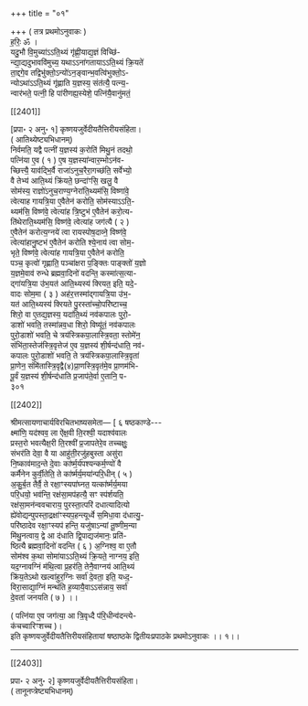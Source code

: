 +++
title = "०१"

+++
( तत्र प्रथमोऽनुवाकः )  
ह॒रिः॒ ॐ ।  
यदु॒भौ वि॒मुच्या॑ऽऽति॒थ्यं गृ॑ह्णी॒याद्य॒ज्ञं विच्छि॑-  
न्द्या॒द्यदुभाववि॑मुच्य॒ यथाऽऽना॑गतायाऽऽति॒थ्यं क्रि॒यते॑  
ता॒द्दगे॒व तद्विभु॑क्तो॒ऽन्यो॑ऽन॒ङ्वान्भ॒वत्वि॑भुक्तो॒ऽ-  
न्योऽथा॑ऽऽति॒थ्यं गृ॑ह्णाति य॒ज्ञस्य॒ संत॑त्यै॒ पत्न्य॒-  
न्वार॑भते॒ पत्नी॒ हि पा॑रीणह्य॒स्येशे॒ पत्नि॑यै॒वानु॑मतं॒

[[2401]]

[प्रपा॰ २ अनु॰ १] कृष्णयजुर्वेदीयतैत्तिरीयसंहिता।  
( आतिथ्येष्ट्यभिधानम्)  
निर्वमति॒ यद्वै पत्नी॑ य॒ज्ञस्य॑ क॒रोति॑ मिथु॒नं तदथो॒  
पत्नि॑या ए॒व ( १ ) ए॒ष य॒ज्ञस्या॑न्वार॒म्भोऽन॑व-  
च्छित्त्यै॒ याव॑द्भि॒र्वै राजा॑ऽनुच॒रैरा॒गच्छ॑ति॒ सर्वेभ्यो॒  
वै तेभ्य॑ आति॒थ्यं क्रि॑यते॒ छन्दा॑ꣳसि॒ खलु॒ वै  
सोम॑स्य॒ राज्ञो॑ऽनुच॒राण्य॒ग्नेरा॑ति॒थ्यम॑सि॒ विष्णा॑वे॒  
त्वेत्याह गायत्रि॒या ए॒वैतेन॑ करोति॒ सोम॑स्याऽऽति॒-  
थ्यम॑सि॒ विष्ण॑वे॒ त्वेत्या॑ह त्रि॒ष्टुभ॑ ए॒वैतेन॑ करो॒त्य-  
ति॑थेराति॒थ्यम॑सि॒ विष्ण॑वे॒ त्वेत्या॑ह जग॑त्यै ( २ )  
ए॒वैतेन॑ करोत्य॒ग्नये॑ त्वा रायस्पोष॒दाव्ने॒ विष्ण॑वे॒  
त्वेत्या॑हानु॒ष्टभ॑ ए॒वैतेन॑ करोति श्ये॒नाय॑ त्वा सोम॒-  
भृते॒ विष्ण॑वे॒ त्वेत्या॑ह गायत्रि॒या ए॒वैतेन॑ करोति॒  
पञ्च॒ कृत्वो॑ गृह्णाति॒ पञ्चा॑क्षरा प॒ङ्क्तिः पाङ्क्तो॑ य॒ज्ञो  
य॒ज्ञमे॒वाव॑ रुन्धे ब्रह्मवा॒दिनो॑ वदन्ति॒ कस्मा॑त्स॒त्या-  
द्गा॑यत्रि॒या उ॑भ॒यत॑ आति॒थ्यस्य॑ क्‍रियत॒ इति॒ यदे॒-  
वादः सोम॒मा ( ३ ) अह॑र॒त्तस्मा॑द्गायत्रि॒या उ॑भ॒-  
यत॑ आति॒थ्यस्य॑ क्‍रियते पु॒रस्ता॑च्चो॒परि॑ष्टाच्‍च॒  
शिरो॒ वा ए॒तद्य॒ज्ञस्य॒ यदा॑ति॒थ्यं नव॑कपालः पुरो॒-  
डाशो॑ भवति॒ तस्मा॑न्नव॒धा शिरो॒ विष्यू॑तं॒ नव॑कपालः  
पुरो॒डाशो॑ भवति॒ चे त्रय॑स्त्रिकपा॒लास्त्रि॒वता॒ स्तोमे॑न॒  
संभि॑ता॒स्तेज॑स्त्रि॒वृत्तेज॑ ए॒व य॒ज्ञस्य॑ शी॒र्षन्द॑धाति॒ नव॑-  
कपालः पुरो॒डाशो॑ भवति॒ ते त्रय॑स्त्रिकपा॒लास्त्रि॒वृता॑  
प्रा॒णेन॒ संमि॑तास्त्रि॒वृद्वै(४)प्रा॒णस्त्रि॒वृत॑मे॒व प्रा॒णम॑भि-  
पू॒र्वं य॒ज्ञस्य॑ शी॒र्षन्द॑धाति प्र॒जाप॑ते॒र्वा ए॒तानि॒ प-  
३०१

[[2402]]

श्रीमत्सायणाचार्यविरचितभाष्यसमेता— [ ६ षष्ठकाण्डे---  
क्ष्मा॑णि॒ यद॑श्वव॒ ला ऐ॑क्ष॒वी ति॒रश्वी॒ यदाश्व॑वालः  
प्रस्त॒रो भवत्यैक्ष॒री ति॒रश्वी॑ प्र॒जापतेरे॒व तच्‍चक्षुः॒  
संभर॑ति देवा॒ वै या आहु॑ती॒रजु॑हबुस्ता असु॑रा  
नि॒ष्काव॑माद॒न्ते दे॒वाः का॑र्ष्म॒र्य॑पश्यन्कर्म॒ण्यो॑ वै  
कर्मैनेन कुर्वी॒तेति॒ ते का॑र्ष्मर्य॒मया॑न्परि॒धीन् ( ५ )  
अ॒कु॒र्ब॒त तैर्वै॒ ते रक्षा॒ꣳस्यपा॑घ्नत॒ यत्का॑र्ष्मर्य॒मया  
परि॒धयो॒ भव॑न्ति॒ रक्ष॑सा॒मप॑हत्यै॒ सꣳ स्प॑र्शयति॒  
रक्ष॑सा॒मन॑न्ववचाराय॒ पुरस्ता॒त्परि॑ दधात्यादित्यो  
ह्ये॑वोद्यन्पुपस्ता॒द्रक्षा॑ꣳस्यप॒हन्त्यूर्ध्वे स॒मिधा॒वा द॑धात्यु॒-  
परि॑ष्ठादेव रक्षा॒ꣳस्यप॑ हन्ति॒ यजु॑षाऽन्यां तू॒ष्णीम॒न्या  
मि॑थु॒नत्वाय॒ द्वे आ द॑धाति द्वि॒पाद्यज॑मानः॒ प्रति॑-  
ष्ठित्यै ब्रह्मवा॒दिनो॑ वदन्ति ( ६ ) अ॒ग्निश्व॒ वा ए॒तौ  
सोम॑श्व क॒था सोमा॑याऽऽति॒थ्यं क्रि॒यते॒ नाग्नय॒ इति॒  
यद॒ग्नावग्निं म॑थि॒त्वा प्र॒हर॑ति॒ तेनै॒वाग्नय॑ आति॒थ्यं  
क्रि॑य॒तेऽथो खल्वा॑हुर॒ग्निः सर्वा॑ दे॒वता॒ इति॒ यध्द॒-  
विरा॒साद्या॒ग्निं मन्थ॑ति ह॒व्यायै॒वाऽऽस॑न्नाय॒ सर्वा॑  
दे॒वता॑ जनयति ( ७ ) ।।

( पत्नि॑या ए॒व जग॑त्या॒ आ त्रि॒वृध्दै प॑रि॒धीन्व॑दन्त्ये-  
क॑चच्वारिꣳशच्‍च )।  
इति कृष्णयजुर्वेदीयतैत्तिरीयसंहितायां षष्ठाष्ठके द्वितीयःप्रपाठके प्रथमोऽनुवाकः ।। १।।

___________

[[2403]]

प्रपा॰ २ अनु॰ २] कृष्णयजुर्वेदीयतैत्तिरीयसंहिता।  
( तानूनप्त्रेष्ट्यभिधानम्)  
